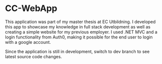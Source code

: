 # CC-WebApp
This application was part of my master thesis at EC Utbildning. 
I developed this app to showcase my knowledge in full stack development as well as creating a simple website for my previous employer.
I used .NET MVC and a login functionality from Auth0, making it possible for the end user to login with a google account.

Since the application is still in development, switch to dev branch to see latest source code changes.
